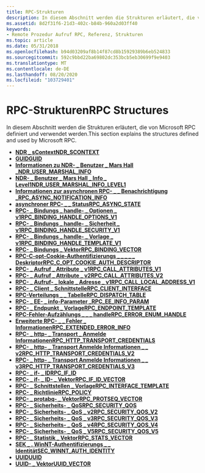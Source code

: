 ```yaml
---
title: RPC-Strukturen
description: In diesem Abschnitt werden die Strukturen erläutert, die von Microsoft RPC definiert und verwendet werden.
ms.assetid: 8d2f31f6-21d3-402c-b84b-960a2d03ff40
keywords:
- Remote Prozedur Aufruf RPC, Referenz, Strukturen
ms.topic: article
ms.date: 05/31/2018
ms.openlocfilehash: b94d03209af8b14f87cd8b15929389b6eb524833
ms.sourcegitcommit: 592c9bbd22ba69802dc353bcb5eb30699f9e9403
ms.translationtype: MT
ms.contentlocale: de-DE
ms.lasthandoff: 08/20/2020
ms.locfileid: "103729401"
---
```

# <a name="rpc-structures"></a><span data-ttu-id="484ad-104">RPC-Strukturen</span><span class="sxs-lookup"><span data-stu-id="484ad-104">RPC Structures</span></span>

<span data-ttu-id="484ad-105">In diesem Abschnitt werden die Strukturen erläutert, die von Microsoft RPC definiert und verwendet werden.</span><span class="sxs-lookup"><span data-stu-id="484ad-105">This section explains the structures defined and used by Microsoft RPC.</span></span>

-   <span data-ttu-id="484ad-106">[**NDR \_ sContext**](/previous-versions/aa374336(v=vs.80))</span><span class="sxs-lookup"><span data-stu-id="484ad-106">[**NDR\_SCONTEXT**](/previous-versions/aa374336(v=vs.80))</span></span>
-   [<span data-ttu-id="484ad-107">**GUID**</span><span class="sxs-lookup"><span data-stu-id="484ad-107">**GUID**</span></span>](/windows/win32/api/guiddef/ns-guiddef-guid)
-   [<span data-ttu-id="484ad-108">**Informationen zu NDR- \_ Benutzer \_ Mars Hall \_**</span><span class="sxs-lookup"><span data-stu-id="484ad-108">**NDR\_USER\_MARSHAL\_INFO**</span></span>](/windows/win32/api/Rpcndr/ns-rpcndr-ndr_user_marshal_info)
-   [<span data-ttu-id="484ad-109">**NDR- \_ Benutzer \_ Mars Hall \_ Info \_ Level1**</span><span class="sxs-lookup"><span data-stu-id="484ad-109">**NDR\_USER\_MARSHAL\_INFO\_LEVEL1**</span></span>](/windows/win32/api/Rpcndr/ns-rpcndr-ndr_user_marshal_info_level1)
-   [<span data-ttu-id="484ad-110">**Informationen zur asynchronen RPC- \_ \_ Benachrichtigung \_**</span><span class="sxs-lookup"><span data-stu-id="484ad-110">**RPC\_ASYNC\_NOTIFICATION\_INFO**</span></span>](/windows/win32/api/Rpcasync/ns-rpcasync-rpc_async_notification_info)
-   [<span data-ttu-id="484ad-111">**asynchroner RPC- \_ \_ Status**</span><span class="sxs-lookup"><span data-stu-id="484ad-111">**RPC\_ASYNC\_STATE**</span></span>](/windows/win32/api/Rpcasync/ns-rpcasync-rpc_async_state)
-   [<span data-ttu-id="484ad-112">**RPC- \_ Bindungs \_ handle- \_ Optionen \_ v1**</span><span class="sxs-lookup"><span data-stu-id="484ad-112">**RPC\_BINDING\_HANDLE\_OPTIONS\_V1**</span></span>](/windows/win32/api/Rpcdce/ns-rpcdce-rpc_binding_handle_options_v1)
-   [<span data-ttu-id="484ad-113">**RPC- \_ Bindungs \_ handle- \_ Sicherheit \_ v1**</span><span class="sxs-lookup"><span data-stu-id="484ad-113">**RPC\_BINDING\_HANDLE\_SECURITY\_V1**</span></span>](/windows/win32/api/Rpcdce/ns-rpcdce-rpc_binding_handle_security_v1_a)
-   [<span data-ttu-id="484ad-114">**RPC- \_ Bindungs \_ handle- \_ Vorlage \_ v1**</span><span class="sxs-lookup"><span data-stu-id="484ad-114">**RPC\_BINDING\_HANDLE\_TEMPLATE\_V1**</span></span>](/windows/win32/api/Rpcdce/ns-rpcdce-rpc_binding_handle_template_v1_a)
-   [<span data-ttu-id="484ad-115">**RPC- \_ Bindungs \_ Vektor**</span><span class="sxs-lookup"><span data-stu-id="484ad-115">**RPC\_BINDING\_VECTOR**</span></span>](/windows/win32/api/Rpcdce/ns-rpcdce-rpc_binding_vector)
-   [<span data-ttu-id="484ad-116">**RPC-C-opt-Cookie-Authentifizierungs \_ \_ \_ \_ \_ Deskriptor**</span><span class="sxs-lookup"><span data-stu-id="484ad-116">**RPC\_C\_OPT\_COOKIE\_AUTH\_DESCRIPTOR**</span></span>](/windows/win32/api/Rpcdcep/ns-rpcdcep-rpc_c_opt_cookie_auth_descriptor)
-   [<span data-ttu-id="484ad-117">**RPC- \_ Aufruf \_ Attribute \_ v1**</span><span class="sxs-lookup"><span data-stu-id="484ad-117">**RPC\_CALL\_ATTRIBUTES\_V1**</span></span>](/windows/win32/api/rpcasync/ns-rpcasync-rpc_call_attributes_v1_a)
-   [<span data-ttu-id="484ad-118">**RPC- \_ Aufruf \_ Attribute \_ v2**</span><span class="sxs-lookup"><span data-stu-id="484ad-118">**RPC\_CALL\_ATTRIBUTES\_V2**</span></span>](/windows/win32/api/rpcasync/ns-rpcasync-rpc_call_attributes_v2_a)
-   [<span data-ttu-id="484ad-119">**RPC- \_ Aufruf- \_ lokale \_ Adresse \_ v1**</span><span class="sxs-lookup"><span data-stu-id="484ad-119">**RPC\_CALL\_LOCAL\_ADDRESS\_V1**</span></span>](/windows/win32/api/Rpcasync/ns-rpcasync-rpc_call_local_address_v1)
-   [<span data-ttu-id="484ad-120">**RPC- \_ Client \_ Schnittstelle**</span><span class="sxs-lookup"><span data-stu-id="484ad-120">**RPC\_CLIENT\_INTERFACE**</span></span>](/windows/win32/api/RpcdceP/ns-rpcdcep-rpc_client_interface)
-   [<span data-ttu-id="484ad-121">**RPC-Verteilungs \_ \_ Tabelle**</span><span class="sxs-lookup"><span data-stu-id="484ad-121">**RPC\_DISPATCH\_TABLE**</span></span>](/windows/win32/api/RpcdceP/ns-rpcdcep-rpc_dispatch_table)
-   [<span data-ttu-id="484ad-122">**RPC- \_ EE- \_ info-Parameter \_**</span><span class="sxs-lookup"><span data-stu-id="484ad-122">**RPC\_EE\_INFO\_PARAM**</span></span>](/windows/win32/api/rpcasync/ns-rpcasync-rpc_ee_info_param)
-   [<span data-ttu-id="484ad-123">**RPC- \_ Endpunkt \_ Vorlage**</span><span class="sxs-lookup"><span data-stu-id="484ad-123">**RPC\_ENDPOINT\_TEMPLATE**</span></span>](/windows/win32/api/Rpcdce/ns-rpcdce-rpc_endpoint_template)
-   [<span data-ttu-id="484ad-124">**RPC-Fehler-Aufzählungs \_ \_ \_ handle**</span><span class="sxs-lookup"><span data-stu-id="484ad-124">**RPC\_ERROR\_ENUM\_HANDLE**</span></span>](/windows/win32/api/rpcasync/ns-rpcasync-rpc_error_enum_handle)
-   [<span data-ttu-id="484ad-125">**Erweiterte RPC- \_ \_ Fehler \_ Informationen**</span><span class="sxs-lookup"><span data-stu-id="484ad-125">**RPC\_EXTENDED\_ERROR\_INFO**</span></span>](/windows/win32/api/rpcasync/ns-rpcasync-rpc_extended_error_info)
-   [<span data-ttu-id="484ad-126">**RPC- \_ http- \_ Transport \_ Anmelde Informationen**</span><span class="sxs-lookup"><span data-stu-id="484ad-126">**RPC\_HTTP\_TRANSPORT\_CREDENTIALS**</span></span>](/windows/win32/api/Rpcdce/ns-rpcdce-rpc_http_transport_credentials_a)
-   [<span data-ttu-id="484ad-127">**RPC- \_ http- \_ Transport Anmelde Informationen \_ \_ v2**</span><span class="sxs-lookup"><span data-stu-id="484ad-127">**RPC\_HTTP\_TRANSPORT\_CREDENTIALS\_V2**</span></span>](/windows/win32/api/Rpcdce/ns-rpcdce-rpc_http_transport_credentials_v2_a)
-   [<span data-ttu-id="484ad-128">**RPC- \_ http- \_ Transport Anmelde Informationen \_ \_ v3**</span><span class="sxs-lookup"><span data-stu-id="484ad-128">**RPC\_HTTP\_TRANSPORT\_CREDENTIALS\_V3**</span></span>](/windows/win32/api/Rpcdce/ns-rpcdce-rpc_http_transport_credentials_v3_a)
-   [<span data-ttu-id="484ad-129">**RPC- \_ if- \_ ID**</span><span class="sxs-lookup"><span data-stu-id="484ad-129">**RPC\_IF\_ID**</span></span>](/windows/win32/api/Rpcdce/ns-rpcdce-rpc_if_id)
-   [<span data-ttu-id="484ad-130">**RPC- \_ if- \_ ID- \_ Vektor**</span><span class="sxs-lookup"><span data-stu-id="484ad-130">**RPC\_IF\_ID\_VECTOR**</span></span>](/windows/win32/api/Rpcdce/ns-rpcdce-rpc_if_id_vector)
-   [<span data-ttu-id="484ad-131">**RPC- \_ Schnittstellen \_ Vorlage**</span><span class="sxs-lookup"><span data-stu-id="484ad-131">**RPC\_INTERFACE\_TEMPLATE**</span></span>](/windows/win32/api/Rpcdce/ns-rpcdce-rpc_interface_template)
-   [<span data-ttu-id="484ad-132">**RPC- \_ Richtlinie**</span><span class="sxs-lookup"><span data-stu-id="484ad-132">**RPC\_POLICY**</span></span>](/windows/win32/api/Rpcdce/ns-rpcdce-rpc_policy)
-   [<span data-ttu-id="484ad-133">**RPC- \_ protabq- \_ Vektor**</span><span class="sxs-lookup"><span data-stu-id="484ad-133">**RPC\_PROTSEQ\_VECTOR**</span></span>](/windows/win32/api/Rpcdce/ns-rpcdce-rpc_protseq_vector)
-   [<span data-ttu-id="484ad-134">**RPC- \_ Sicherheits- \_ QoS**</span><span class="sxs-lookup"><span data-stu-id="484ad-134">**RPC\_SECURITY\_QOS**</span></span>](/windows/win32/api/Rpcdce/ns-rpcdce-rpc_security_qos)
-   [<span data-ttu-id="484ad-135">**RPC- \_ Sicherheits- \_ QoS \_ v2**</span><span class="sxs-lookup"><span data-stu-id="484ad-135">**RPC\_SECURITY\_QOS\_V2**</span></span>](/windows/win32/api/Rpcdce/ns-rpcdce-rpc_security_qos_v2_a)
-   [<span data-ttu-id="484ad-136">**RPC- \_ Sicherheits- \_ QoS \_ v3**</span><span class="sxs-lookup"><span data-stu-id="484ad-136">**RPC\_SECURITY\_QOS\_V3**</span></span>](/windows/win32/api/Rpcdce/ns-rpcdce-rpc_security_qos_v3_a)
-   [<span data-ttu-id="484ad-137">**RPC- \_ Sicherheits- \_ QoS \_ v4**</span><span class="sxs-lookup"><span data-stu-id="484ad-137">**RPC\_SECURITY\_QOS\_V4**</span></span>](/windows/win32/api/Rpcdce/ns-rpcdce-rpc_security_qos_v4_a)
-   [<span data-ttu-id="484ad-138">**RPC- \_ Sicherheits- \_ QoS \_ V5**</span><span class="sxs-lookup"><span data-stu-id="484ad-138">**RPC\_SECURITY\_QOS\_V5**</span></span>](/windows/win32/api/Rpcdce/ns-rpcdce-rpc_security_qos_v5_a)
-   [<span data-ttu-id="484ad-139">**RPC- \_ Statistik \_ Vektor**</span><span class="sxs-lookup"><span data-stu-id="484ad-139">**RPC\_STATS\_VECTOR**</span></span>](/windows/win32/api/Rpcdce/ns-rpcdce-rpc_stats_vector)
-   [<span data-ttu-id="484ad-140">**SEK \_ . WinNT-Authentifizierungs \_ \_ Identität**</span><span class="sxs-lookup"><span data-stu-id="484ad-140">**SEC\_WINNT\_AUTH\_IDENTITY**</span></span>](/windows/win32/api/Rpcdce/ns-rpcdce-sec_winnt_auth_identity_a)
-   [<span data-ttu-id="484ad-141">**UUID**</span><span class="sxs-lookup"><span data-stu-id="484ad-141">**UUID**</span></span>](./rpcdce/ns-rpcdce-uuid.md)
-   [<span data-ttu-id="484ad-142">**UUID- \_ Vektor**</span><span class="sxs-lookup"><span data-stu-id="484ad-142">**UUID\_VECTOR**</span></span>](/windows/win32/api/rpcdce/ns-rpcdce-uuid_vector)

 

 